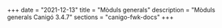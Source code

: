 +++
date        = "2021-12-13"
title       = "Mòduls generals"
description = "Mòduls generals Canigó 3.4.7"
sections    = "canigo-fwk-docs"
+++